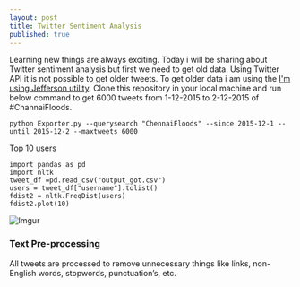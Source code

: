 ```yaml
---
layout: post
title: Twitter Sentiment Analysis
published: true
---
```


Learning new things are always exciting. Today i will be sharing about Twitter sentiment analysis but first we need to get old data. Using Twitter API it is not possible to get older tweets. To get older data i am using the [I'm using Jefferson utility](https://github.com/Jefferson-Henrique/GetOldTweets-python). Clone this repository in your local machine and run below command to get 6000 tweets from 1-12-2015 to 2-12-2015 of #ChannaiFloods.

```
python Exporter.py --querysearch "ChennaiFloods" --since 2015-12-1 --until 2015-12-2 --maxtweets 6000
```

Top 10 users
```
import pandas as pd
import nltk 
tweet_df =pd.read_csv("output_got.csv")
users = tweet_df["username"].tolist()
fdist2 = nltk.FreqDist(users)
fdist2.plot(10)
```
![Imgur](http://i.imgur.com/8a0uHsk.png)

### Text Pre-processing
All tweets are processed to remove unnecessary things like links, non-English words, stopwords, punctuation’s, etc.

